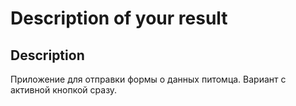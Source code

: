 # Description of your result

## Description

Приложение для отправки формы о данных питомца. Вариант с активной кнопкой сразу. 






